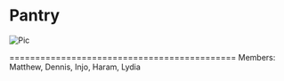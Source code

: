 # Pantry

![Pic](https://cloud.githubusercontent.com/assets/17243115/19218995/c83664e2-8dbc-11e6-8582-e7de614cdeb7.png)

============================================
Members: Matthew, Dennis, Injo, Haram, Lydia